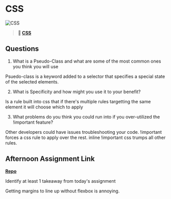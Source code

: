 # CSS

![CSS](https://bcw.blob.core.windows.net/public/cssUnit/1411879719053976)

> **📖 [CSS](https://codeworksacademy.com/fs-student-guide/resources/wk1/03-CSS)**

## Questions

1. What is a Pseudo-Class and what are some of the most common ones you think you will use

Psuedo-class is a keyword added to a selector that specifies a special state of the selected elements. 

2. What is Specificity and how might you use it to your benefit?

Is a rule built into css that if there's multiple rules targetting the same element it will choose which to apply

3. What problems do you think you could run into if you over-utilized the !important feature?

Other developers could have issues troubleshooting your code. !important forces a css rule to apply over the rest. inline !important css trumps all other rules.

## Afternoon Assignment Link

**[Repo](https://github.com/ryanmera3/Afternoon-Challenge)**

Identify at least 1 takeaway from today's assignment

Getting margins to line up without flexbox is annoying.
